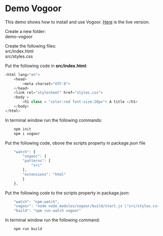 Demo Vogoor
===========

This demo shows how to install and use Vogoor. [Here](<https://www.vogoor.com>) is the live version.

Create a new folder:<br>
demo-vogoor

Create the following files:<br>
src/index.html<br>
src/styles.css<br>

Put the following code in **src/index.html**:
````js
<html lang="en">
    <head>
        <meta charset="UTF-8">
    </head>
    <link rel="stylesheet" href="styles.css">
    <body >
        <h1 class = "color:red font-size:20px"> A title </h1>
    </body>
</html>
````

In terminal window run the following commands:
````js
    npm init
    npm i vogoor
````

Put the following code, obove the scripts property in package.json file
````js
    "watch": {
        "vogoor": {
        "patterns": [
            "src"
        ],
        "extensions": "html"
        }
    },
````

Put the following code to the scripts property in package.json:
````js
    "watch": "npm-watch",
    "vogoor": "node node_modules/vogoor/build/start.js \"src/styles.css\" \"src\" ",
    "build": "npm run watch vogoor"
````

In terminal window run the following command:
````js
    npm run build
````
